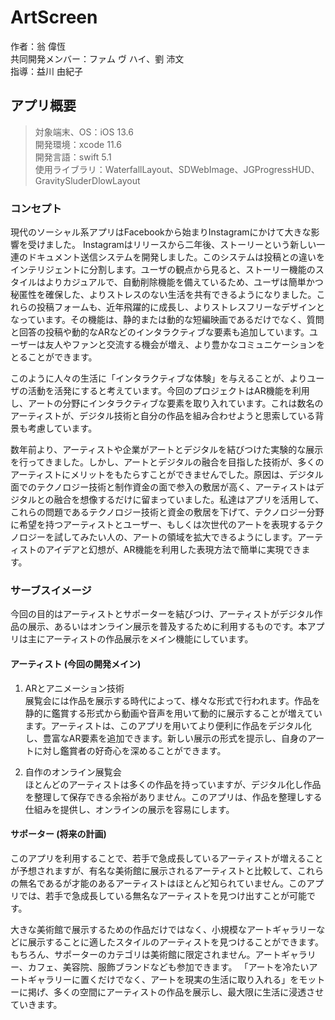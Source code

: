 # ArtScreen
作者：翁 偉恆    
共同開発メンバー：ファム ヴ ハイ、劉 沛文  
指導：益川 由紀子

## アプリ概要
> 対象端末、OS：iOS 13.6  
開発環境：xcode 11.6  
開発言語：swift 5.1    
使用ライブラリ：WaterfallLayout、SDWebImage、JGProgressHUD、GravitySluderDlowLayout  

### コンセプト
現代のソーシャル系アプリはFacebookから始まりInstagramにかけて大きな影響を受けました。 Instagramはリリースから二年後、ストーリーという新しい一連のドキュメント送信システムを開発しました。このシステムは投稿との違いをインテリジェントに分割します。ユーザの観点から見ると、ストーリー機能のスタイルはよりカジュアルで、自動削除機能を備えているため、ユーザは簡単かつ秘匿性を確保した、よりストレスのない生活を共有できるようになりました。これらの投稿フォームも、近年飛躍的に成長し、よりストレスフリーなデザインとなっています。その機能は、静的または動的な短編映画であるだけでなく、質問と回答の投稿や動的なARなどのインタラクティブな要素も追加しています。ユーザーは友人やファンと交流する機会が増え、より豊かなコミュニケーションをとることができます。

このように人々の生活に「インタラクティブな体験」を与えることが、よりユーザの活動を活発にすると考えています。今回のプロジェクトはAR機能を利用し、アートの分野にインタラクティブな要素を取り入れています。これは数名のアーティストが、デジタル技術と自分の作品を組み合わせようと思索している背景も考慮しています。

数年前より、アーティストや企業がアートとデジタルを結びつけた実験的な展示を行ってきました。しかし、アートとデジタルの融合を目指した技術が、多くのアーティストにメリットをもたらすことができませんでした。原因は、デジタル面でのテクノロジー技術と制作資金の面で参入の敷居が高く、アーティストはデジタルとの融合を想像するだけに留まっていました。私達はアプリを活用して、これらの問題であるテクノロジー技術と資金の敷居を下げて、テクノロジー分野に希望を持つアーティストとユーザー、もしくは次世代のアートを表現するテクノロジーを試してみたい人の、アートの領域を拡大できるようにします。アーティストのアイデアと幻想が、AR機能を利用した表現方法で簡単に実現できます。

### サーブスイメージ
今回の目的はアーティストとサポーターを結びつけ、アーティストがデジタル作品の展示、あるいはオンライン展示を普及するために利用するものです。本アプリは主にアーティストの作品展示をメイン機能にしています。

#### アーティスト (今回の開発メイン)
1. ARとアニメーション技術  
展覧会には作品を展示する時代によって、様々な形式で行われます。作品を静的に鑑賞する形式から動画や音声を用いて動的に展示することが増えています。アーティストは、このアプリを用いてより便利に作品をデジタル化し、豊富なAR要素を追加できます。新しい展示の形式を提示し、自身のアートに対し鑑賞者の好奇心を深めることができます。  

2. 自作のオンライン展覧会  
ほとんどのアーティストは多くの作品を持っていますが、デジタル化し作品を整理して保存できる余裕がありません。このアプリは、作品を整理しする仕組みを提供し、オンラインの展示を容易にします。

#### サポーター (将来の計画)
このアプリを利用することで、若手で急成長しているアーティストが増えることが予想されますが、有名な美術館に展示されるアーティストと比較して、これらの無名であるが才能のあるアーティストはほとんど知られていません。このアプリでは、若手で急成長している無名なアーティストを見つけ出すことが可能です。

大きな美術館で展示するための作品だけではなく、小規模なアートギャラリーなどに展示することに適したスタイルのアーティストを見つけることができます。もちろん、サポーターのカテゴリは美術館に限定されません。アートギャラリー、カフェ、美容院、服飾ブランドなども参加できます。 「アートを冷たいアートギャラリーに置くだけでなく、アートを現実の生活に取り入れる」をモットーに掲げ、多くの空間にアーティストの作品を展示し、最大限に生活に浸透させていきます。


